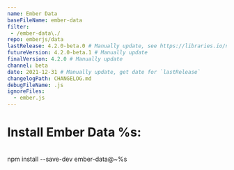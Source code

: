 ```yaml
---
name: Ember Data
baseFileName: ember-data
filter:
 - /ember-data\./
repo: emberjs/data
lastRelease: 4.2.0-beta.0 # Manually update, see https://libraries.io/npm/ember-data throughout
futureVersion: 4.2.0-beta.1 # Manually update
finalVersion: 4.2.0 # Manually update
channel: beta
date: 2021-12-31 # Manually update, get date for `lastRelease` 
changelogPath: CHANGELOG.md
debugFileName: .js
ignoreFiles:
  - ember.js
---
```

# Install Ember Data %s:
<br>
npm install --save-dev ember-data@~%s
